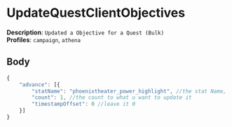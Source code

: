 # UpdateQuestClientObjectives

**Description**: `Updated a Objective for a Quest (Bulk)` \
**Profiles**: `campaign`, `athena`

## Body
```js
{
    "advance": [{
        "statName": "phoenixtheater_power_highlight", //the stat Name, e.g phoenixtheater_power_highlight
        "count": 1, //the count to what u want to update it
        "timestampOffset": 0 //leave it 0
    }]
}
```
